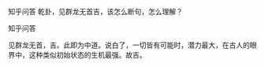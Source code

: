  
 知乎问答 乾卦，见群龙无首吉，该怎么断句，怎么理解？ 
 
 
 
 
 
 知乎问答 
 
 

 

 见群龙无首，吉。此即为中道。说白了，一切皆有可能时，潜力最大，在古人的眼界中，这种类似初始状态的生机最强。故吉。 